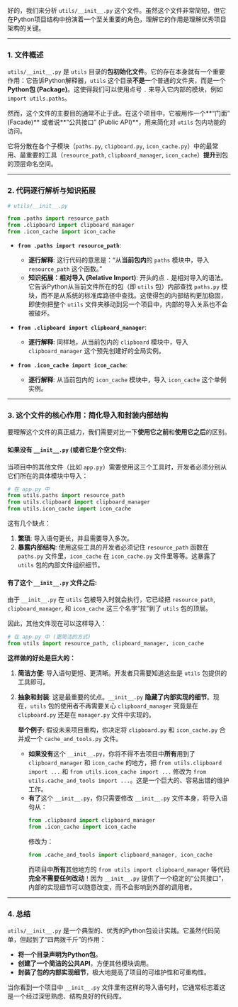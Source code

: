 好的，我们来分析 `utils/__init__.py` 这个文件。虽然这个文件非常简短，但它在Python项目结构中扮演着一个至关重要的角色，理解它的作用是理解优秀项目架构的关键。

---

### 1. 文件概述

`utils/__init__.py` 是 `utils` 目录的**包初始化文件**。它的存在本身就有一个重要作用：它告诉Python解释器，`utils` 这个目录**不是**一个普通的文件夹，而是一个**Python包 (Package)**。这使得我们可以使用点号 `.` 来导入它内部的模块，例如 `import utils.paths`。

然而，这个文件的主要目的通常不止于此。在这个项目中，它被用作一个**“门面” (Facade)** 或者说**“公共接口” (Public API)**，用来简化对 `utils` 包内功能的访问。

它将分散在各个子模块（`paths.py`, `clipboard.py`, `icon_cache.py`）中的最常用、最重要的工具（`resource_path`, `clipboard_manager`, `icon_cache`）**提升**到包的顶层命名空间。

---

### 2. 代码逐行解析与知识拓展

```python
# utils/__init__.py

from .paths import resource_path
from .clipboard import clipboard_manager
from .icon_cache import icon_cache
```

*   **`from .paths import resource_path`**:
    *   **逐行解释**: 这行代码的意思是：“从**当前包内**的 `paths` 模块中，导入 `resource_path` 这个函数。”
    *   **知识拓展：相对导入 (Relative Import)**: 开头的点 `.` 是相对导入的语法。它告诉Python从当前文件所在的包（即 `utils` 包）内部查找 `paths.py` 模块，而不是从系统的标准库路径中查找。这使得包的内部结构更加稳固，即使你把整个 `utils` 文件夹移动到另一个项目中，内部的导入关系也不会被破坏。

*   **`from .clipboard import clipboard_manager`**:
    *   **逐行解释**: 同样地，从当前包内的 `clipboard` 模块中，导入 `clipboard_manager` 这个预先创建好的全局实例。

*   **`from .icon_cache import icon_cache`**:
    *   **逐行解释**: 从当前包内的 `icon_cache` 模块中，导入 `icon_cache` 这个单例实例。

---

### 3. 这个文件的核心作用：简化导入和封装内部结构

要理解这个文件的真正威力，我们需要对比一下**使用它之前**和**使用它之后**的区别。

#### **如果没有 `__init__.py` (或者它是个空文件):**

当项目中的其他文件（比如 `app.py`）需要使用这三个工具时，开发者必须分别从它们所在的具体模块中导入：

```python
# 在 app.py 中
from utils.paths import resource_path
from utils.clipboard import clipboard_manager
from utils.icon_cache import icon_cache
```

这有几个缺点：
1.  **繁琐**: 导入语句更长，并且需要导入多次。
2.  **暴露内部结构**: 使用这些工具的开发者必须记住 `resource_path` 函数在 `paths.py` 文件里，`icon_cache` 在 `icon_cache.py` 文件里等等。这暴露了 `utils` 包的内部文件组织细节。

#### **有了这个 `__init__.py` 文件之后:**

由于 `__init__.py` 在 `utils` 包被导入时就会执行，它已经把 `resource_path`, `clipboard_manager`, 和 `icon_cache` 这三个名字“拉”到了 `utils` 包的顶层。

因此，其他文件现在可以这样导入：

```python
# 在 app.py 中 (更简洁的方式)
from utils import resource_path, clipboard_manager, icon_cache
```

**这样做的好处是巨大的：**

1.  **简洁方便**: 导入语句更短、更清晰。开发者只需要知道这些是 `utils` 包提供的工具即可。

2.  **抽象和封装**: 这是最重要的优点。`__init__.py` **隐藏了内部实现的细节**。现在，`utils` 包的使用者不再需要关心 `clipboard_manager` 究竟是在 `clipboard.py` 还是在 `manager.py` 文件中实现的。

    **举个例子**: 假设未来项目重构，你决定将 `clipboard.py` 和 `icon_cache.py` 合并成一个 `cache_and_tools.py` 文件。
    *   **如果没有**这个 `__init__.py`，你将不得不去项目中**所有**用到了 `clipboard_manager` 和 `icon_cache` 的地方，把 `from utils.clipboard import ...` 和 `from utils.icon_cache import ...` 修改为 `from utils.cache_and_tools import ...`。这是一个巨大的、容易出错的维护工作。
    *   **有了**这个 `__init__.py`，你只需要修改 `__init__.py` 文件本身，将导入语句从：
        ```python
        from .clipboard import clipboard_manager
        from .icon_cache import icon_cache
        ```
        修改为：
        ```python
        from .cache_and_tools import clipboard_manager, icon_cache
        ```
        而项目中**所有**其他地方的 `from utils import clipboard_manager` 等代码**完全不需要任何改动**！因为 `__init__.py` 提供了一个稳定的“公共接口”，内部的实现细节可以随意改变，而不会影响到外部的调用者。

---

### 4. 总结

`utils/__init__.py` 是一个典型的、优秀的Python包设计实践。它虽然代码简单，但起到了“四两拨千斤”的作用：

*   **将一个目录声明为Python包**。
*   **创建了一个简洁的公共API**，方便其他模块调用。
*   **封装了包的内部实现细节**，极大地提高了项目的可维护性和可重构性。

当你看到一个项目中 `__init__.py` 文件里有这样的导入语句时，它通常标志着这是一个经过深思熟虑、结构良好的代码库。